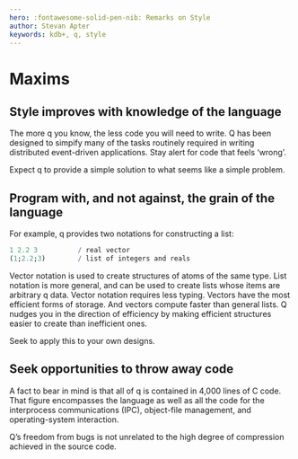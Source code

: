 ```yaml
---
hero: :fontawesome-solid-pen-nib: Remarks on Style
author: Stevan Apter
keywords: kdb+, q, style
---
```


# Maxims




## Style improves with knowledge of the language

The more q you know, the less code you will need to write. Q has been designed to simpify many of the tasks routinely required in writing distributed event-driven applications. Stay alert for code that feels ‘wrong’. 

Expect q to provide a simple solution to what seems like a simple problem. 


## Program with, and not against, the grain of the language

For example, q provides two notations for constructing a list:

```q
1 2.2 3          / real vector
(1;2.2;3)        / list of integers and reals
```

Vector notation is used to create structures of atoms of the same type. List notation is more general, and can be used to create lists whose items are arbitrary q data. Vector notation requires less typing. Vectors have the most efficient forms of storage. And vectors compute faster than general lists. Q nudges you in the direction of efficiency by making efficient structures easier to create than inefficient ones.

Seek to apply this to your own designs. 


## Seek opportunities to throw away code

A fact to bear in mind is that all of q is contained in 4,000 lines of C code. That figure encompasses the language as well as all the code for the interprocess communications (IPC), object-file management, and operating-system interaction. 

Q’s freedom from bugs is not unrelated to the high degree of compression achieved in the source code. 